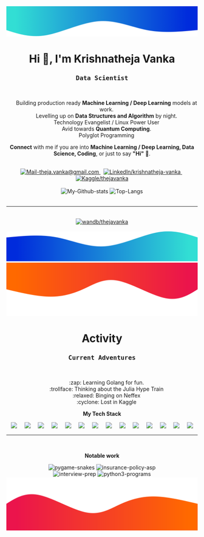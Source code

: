 <img alt="Wave me" src="./images/border-top.png/" />
<h1 align="center">Hi 👋, I'm Krishnatheja Vanka</h1>
<h3 align='center'>
    <samp>Data Scientist</samp>
</h3>

<br/>

<ul align='center' style="list-style-type:none;">
    <li>Building production ready <b>Machine Learning / Deep Learning</b> models at work.</li>
    <li>Levelling up on <b>Data Structures and Algorithm</b> by night.</li>
    <li>Technology Evangelist / Linux Power User</li>
    <li>Avid towards <b>Quantum Computing</b>.</li>
    <li>Polyglot Programming</li>
</ul>
<p align='center'>
    <b>Connect</b> with me if you are into <b>Machine Learning / Deep Learning, Data Science, Coding</b>, or just to say <b>"Hi"</b> 👋.
</p>

<br/>

<div align='center'>
    <a href="mailto:theja.vanka@gmail.com" target="_blank" rel="noopener noreferrer">
        <img src="https://img.shields.io/badge/Mail_Me-c14438?style=for-the-badge&logo=Gmail&logoColor=white" alt="Mail-theja.vanka@gmail.com">
    </a>
    &nbsp;
    <a href="https://www.linkedin.com/in/krishnatheja-vanka/" target="_blank" rel="noopener noreferrer">
        <img src="https://img.shields.io/badge/LinkedIn-%230077B5.svg?&style=for-the-badge&logo=linkedin&logoColor=white" alt="LinkedIn/krishnatheja-vanka">
    </a>
    &nbsp;
    <a href="https://kaggle.com/thejavanka/" target="_blank" rel="noopener noreferrer">
        <img src="https://img.shields.io/badge/Kaggle-20BEFF.svg?&style=for-the-badge&logo=kaggle&logoColor=white" alt="Kaggle/thejavanka">
    </a>
</div>

<br/>

<div align='center'>
    <img src='https://github-readme-stats.vercel.app/api?username=theja-vanka&show_icons=true&count_private=true&include_all_commits=true&custom_title=My%20Github%20Stats&hide_border=true' alt='My-Github-stats'>
    <img src='https://github-readme-stats.vercel.app/api/top-langs/?username=theja-vanka&custom_title=Most%20Used%20Extensions&langs_count=3&hide_border=true&hide=html,css,MATLAB' alt='Top-Langs'>
</div>

<br/>

---

<br/>
<div align='center' width="100%">
    <a href="https://wandb.ai/theja-vanka" target="_blank" rel="noopener noreferrer">
        <img src="https://raw.githubusercontent.com/wandb/assets/main/wandb-github-badge-gradient.svg" alt="wandb/thejavanka">
    </a>
</div>
<br/>

<img alt="Wave me" src="./images/border-bot.png/" />

<img alt="Wave me" src="./images/border-proj-top.png/" />

<h1 align="center">Activity</h1>
<h3 align='center'>
    <samp>Current Adventures</samp>
</h3>

<br/>

<ul align='center' style="list-style-type:none;">
    <li>:zap: Learning Golang for fun.</li>
    <li>:trollface: Thinking about the Julia Hype Train</li>
    <li>:relaxed: Binging on Neffex</li>
    <li>:cyclone: Lost in Kaggle</li>
</ul>

<p align='center'>
    <b>My Tech Stack</b>
</p>

<div align='center' width="100%">
    <img src="https://simpleicons.org/icons/cplusplus.svg" width="25px">&nbsp;&nbsp;&nbsp;&nbsp;
    <img src="https://simpleicons.org/icons/python.svg" width="25px">&nbsp;&nbsp;&nbsp;&nbsp;
    <img src="https://simpleicons.org/icons/javascript.svg" width="25px">&nbsp;&nbsp;&nbsp;&nbsp;
    <img src="https://simpleicons.org/icons/go.svg" width="25px">&nbsp;&nbsp;&nbsp;&nbsp;
    <img src="https://simpleicons.org/icons/julia.svg" width="25px">&nbsp;&nbsp;&nbsp;&nbsp;
    <img src="https://simpleicons.org/icons/apachespark.svg" width="25px">&nbsp;&nbsp;&nbsp;&nbsp;
    <img src="https://simpleicons.org/icons/tensorflow.svg" width="25px">&nbsp;&nbsp;&nbsp;&nbsp;
    <img src="https://simpleicons.org/icons/pytorch.svg" width="25px">&nbsp;&nbsp;&nbsp;&nbsp;
    <img src="https://simpleicons.org/icons/flask.svg" width="25px">&nbsp;&nbsp;&nbsp;&nbsp;
    <img src="https://simpleicons.org/icons/nodedotjs.svg" width="25px">&nbsp;&nbsp;&nbsp;&nbsp;
    <img src="https://simpleicons.org/icons/apple.svg" width="25px">&nbsp;&nbsp;&nbsp;&nbsp;
    <img src="https://simpleicons.org/icons/neovim.svg" width="25px">&nbsp;&nbsp;&nbsp;&nbsp;
    <img src="https://simpleicons.org/icons/visualstudiocode.svg" width="25px">&nbsp;&nbsp;&nbsp;&nbsp;
    <img src="https://simpleicons.org/icons/docker.svg" width="25px">
</div>

---
<br/>

<p align='center'>
    <b>Notable work</b>
</p>

<div align='center'>
    <img src='https://github-readme-stats.vercel.app/api/pin/?username=theja-vanka&repo=pygame-snakes' alt='pygame-snakes'>
    <img src='https://github-readme-stats.vercel.app/api/pin/?username=theja-vanka&repo=insurance-policy-asp' alt='insurance-policy-asp'>
</div>

<div align='center'>
    <img src='https://github-readme-stats.vercel.app/api/pin/?username=theja-vanka&repo=interview-prep' alt='interview-prep'>
    <img src='https://github-readme-stats.vercel.app/api/pin/?username=Rishit-dagli&repo=Python3-by-practice'' alt='python3-programs'>
</div>

<img alt="Wave me" src="./images/border-proj-bot.png/" />


